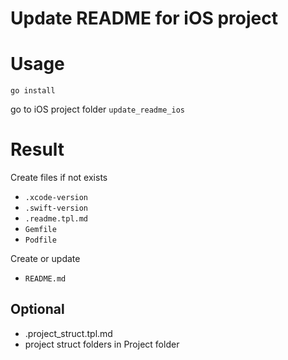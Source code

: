 # Update README for iOS project

# Usage
`go install`

go to iOS project folder
`update_readme_ios`

# Result
Create files if not exists
- `.xcode-version`
- `.swift-version`
- `.readme.tpl.md`
- `Gemfile`
- `Podfile`

Create or update
- `README.md`

## Optional
- .project_struct.tpl.md
- project struct folders in Project folder